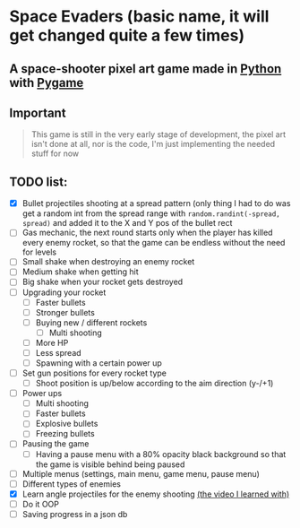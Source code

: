 # Space Evaders (basic name, it will get changed quite a few times)
## A space-shooter pixel art game made in [Python](https://github.com/python/cpython) with [Pygame](https://github.com/pygame/pygame)

## Important
> This game is still in the very early stage of development, the pixel art isn't done at all, nor is the code, I'm just implementing the needed stuff for now

## TODO list:
- [x] Bullet projectiles shooting at a spread pattern (only thing I had to do was get a random int from the spread range with `random.randint(-spread, spread)` and added it to the X and Y pos of the bullet rect
- [ ] Gas mechanic, the next round starts only when the player has killed every enemy rocket, so that the game can be endless without the need for levels
- [ ] Small shake when destroying an enemy rocket
- [ ] Medium shake when getting hit
- [ ] Big shake when your rocket gets destroyed
- [ ] Upgrading your rocket
  - [ ] Faster bullets
  - [ ] Stronger bullets
  - [ ] Buying new / different rockets
    - [ ] Multi shooting
  - [ ] More HP
  - [ ] Less spread
  - [ ] Spawning with a certain power up
- [ ] Set gun positions for every rocket type
  - [ ] Shoot position is up/below according to the aim direction (y-/+1)
- [ ] Power ups 
  - [ ] Multi shooting
  - [ ] Faster bullets
  - [ ] Explosive bullets
  - [ ] Freezing bullets
- [ ] Pausing the game
  - [ ] Having a pause menu with a 80% opacity black background so that the game is visible behind being paused
- [ ] Multiple menus (settings, main menu, game menu, pause menu)
- [ ] Different types of enemies
- [x] Learn angle projectiles for the enemy shooting [(the video I learned with)](https://youtu.be/3DeW-7vbc50)
- [ ] Do it OOP
- [ ] Saving progress in a json db 
